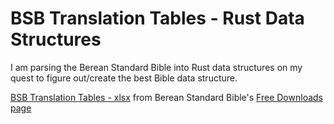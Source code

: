 # BSB Translation Tables - Rust Data Structures

I am parsing the Berean Standard Bible into Rust data structures on my quest to figure out/create the best Bible data structure.

[BSB Translation Tables - xlsx](https://bereanbible.com/bsb_tables.xlsx)
from Berean Standard Bible's
[Free Downloads page](https://berean.bible/downloads.htm)
